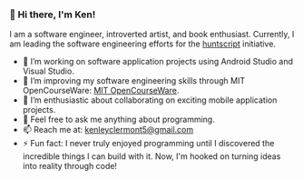 ### 👋 Hi there, I'm Ken!

I am a software engineer, introverted artist, and book enthusiast. Currently, I am leading the software engineering efforts for the [huntscript](https://github.com/huntscript/) initiative.

- 🔭 I’m working on software application projects using Android Studio and Visual Studio.
- 🌱 I’m improving my software engineering skills through MIT OpenCourseWare: [MIT OpenCourseWare](https://ocw.mit.edu/).
- 👯 I’m enthusiastic about collaborating on exciting mobile application projects.
- 💬 Feel free to ask me anything about programming.
- 📫 Reach me at: [kenleyclermont5@gmail.com](mailto:kenleyclermont5@gmail.com)
- ⚡ Fun fact: I never truly enjoyed programming until I discovered the incredible things I can build with it. Now, I'm hooked on turning ideas into reality through code!

<!--
**kenleyclermont/kenleyclermont** is a ✨ _special_ ✨ repository because its `README.md` (this file) appears on your GitHub profile.

Here are some ideas to get you started:
- ✨ [huntscript](https://github.com/huntscript/)
- 😄 Pronouns: ...
- ⚡ Fun fact: ...



# Hi there, I am Kenley! 👋  
Welcome to My Page! 🌟  

Hello! I’m Kenley Clermont, a final-year Computer Science student and a software engineer specializing in nuclear energy technology. My educational journey has been complemented by hands-on experience in blockchain integration and software development. I also have a deep interest in research and am currently part of a groundbreaking project with The Thorium Network, where I work to develop solutions that bridge technology with sustainable energy practices.

## 🎓 Education  
- **Bachelor's Degree in Computer Science**  
  - *Université Espoir Calvary Chapel, Haiti (Expected Graduation: 2024)*  
  - **Relevant Courses:** Mobile App Development, Web Development, Data Structures, Algorithms

## 💼 Internship and Work Experience  

**The Thorium Network** — *Software Engineer* ⚛️  
- Developed blockchain-based solutions for contractor management and resource tracking, focusing on optimizing nuclear energy sector processes.
- Built a user-friendly interface integrating blockchain for secure, decentralized data management.
- Worked closely with international teams to ensure high-level security and reliability in system architecture.
- **Tech Stack:** Python, Solidity, React, SQL  
- **Skills:** Blockchain Development, GUI Design, Decentralized Application (DApp) Architecture, Data Security

**HuntScript** — *Co-Founder & Content Administrator* 🔍  
- Managed a team for delivering remote technology solutions, creating a strong foundation in content administration and project coordination.
- Conducted market research and developed strategic content for technical blogs and client websites.
- **Skills:** Project Management, Content Strategy, Market Research  

**Teacher Assistant** — *Mathematics & Algebra* 📐  
- Assisted in teaching classes at Université Espoir Calvary Chapel, reinforcing student comprehension through interactive learning techniques.
- Conducted study sessions and supported students in mastering concepts.

## 🌟 Leadership Experience  
- **The Thorium Network Team Lead**  
  - As the sole employee, took charge of overseeing project deliverables and fostering collaborations with international partners in Venezuela, Russia, and India.
  
- **Events Lead at HuntScript**  
  - Organized coding events and tech talks to engage the community in the latest software engineering practices and innovations.

## 💻 Technical Skills  
- **Languages:** Python, JavaScript, Solidity, SQL  
- **Frameworks and Tools:** React, Node.js, Hardhat, Docker, Terraform  
- **Blockchain & Web3:** Smart Contracts, DApp Development, Decentralized Storage  
- **Libraries:** Pandas, NumPy, Matplotlib  
- **Data Management:** SQL, Data Preprocessing, ETL Processes  
- **Cloud & Infrastructure:** AWS, IPFS, Terraform  

## 📜 Certifications  
- **Web Development** by Trinity Education
- **Mobile App Development** by CodePath  
- **Blockchain Development** by ConsenSys Academy  
- **Cybersecurity** by Codepath
Feel free to connect and explore opportunities to make strides in the nuclear energy and blockchain sectors together!

-->